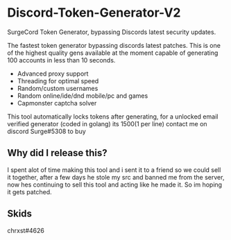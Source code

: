 # Discord-Token-Generator-V2
SurgeCord Token Generator, bypassing Discords latest security updates.

The fastest token generator bypassing discords latest patches. This is one of the highest quality gens available at the moment capable of generating 100 accounts in less than 10 seconds.

- Advanced proxy support
- Threading for optimal speed
- Random/custom usernames
- Random online/ide/dnd mobile/pc and games
- Capmonster captcha solver

This tool automatically locks tokens after generating, for a unlocked email verified generator (coded in golang) its $1500 ($1 per line) contact me on discord Surge#5308 to buy

## Why did I release this?
I spent alot of time making this tool and i sent it to a friend so we could sell it together, after a few days he stole my src and banned me from the server, now hes continuing to sell this tool and acting like he made it. So im hoping it gets patched.

## Skids
chrxst#4626
